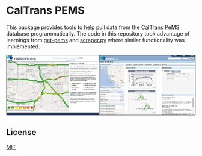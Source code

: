 # CalTrans PEMS
This package provides tools to help pull data from the [CalTrans PeMS](http://pems.dot.ca.gov/) database 
programmatically. The code in this repository took advantage of learnings from [get-pems](https://github.com/brianhigh/get-pems) and 
[scraper.py](https://github.com/mas-dse-c6sander/DSE_Cohort2_Traffic_Capstone/tree/master/cohort1/traffic/src)
where similar functionality was implemented. 

![Example Plot](documents/README/caltrans-pems.jpg) 

## License
[MIT](LICENSE.txt)